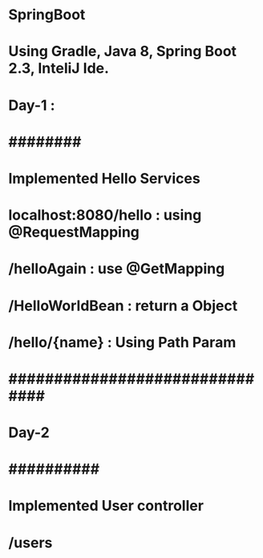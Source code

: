 # SpringBoot
# Using Gradle, Java 8, Spring Boot 2.3, InteliJ Ide.
# Day-1 : 
# ########   ###
# Implemented Hello Services 
# localhost:8080/hello : using  @RequestMapping 
# /helloAgain : use @GetMapping
# /HelloWorldBean  : return a Object
# /hello/{name} : Using Path Param
#  ###############################  ### 

# Day-2 
# ##########  ####
# Implemented User controller
# /users